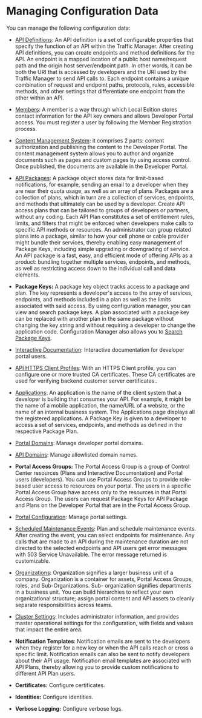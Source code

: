 ﻿---
sidebar_position: 1
---

# Managing Configuration Data

<head>
  <meta name="guidename" content="API Management"/>
  <meta name="context" content="GUID-586bc9a5-05f1-4604-9c62-0ae7afeb1e15"/>
</head>

You can manage the following configuration data: 

- [API Definitions](./Configure_API_defs_and_endpoints/Configuring_api_definitions_and_endpoints.md): An API definition is a set of configurable properties that specify the function of an API within the Traffic Manager. After creating API definitions, you can create endpoints and method definitions for the API. An endpoint is a mapped location of a public host name/request path and the origin host server/endpoint path. In other words, it can be both the URI that is accessed by developers and the URI used by the Traffic Manager to send API calls to. Each endpoint contains a unique combination of request and endpoint paths, protocols, rules, accessible methods, and other settings that differentiate one endpoint from the other within an API.

- [Members](../Manage_configuration_data/Configuring_members.md): A member is a way through which Local Edition stores contact information for the API key owners and allows Developer Portal access. You must register a user by following the Member Registration process. 

- [Content Management System](../Manage_configuration_data/Configure_the_CMS/Configuring_the_content_management_system.md): it comprises 2 parts: content authorization and publishing the content to the Developer Portal. The content management system allows you to author and organize documents such as pages and custom pages by using access control. Once published, the documents are available in the Developer Portal.

- [API Packages](../Manage_configuration_data/Configuring_api_packages_and_plans.md): A package object stores data for limit-based notifications, for example, sending an email to a developer when they are near their quota usage, as well as an array of plans. Packages are a collection of plans, which in turn are a collection of services, endpoints, and methods that ultimately can be used by a developer. Create API access plans that can be tailored to groups of developers or partners, without any coding. Each API Plan constitutes a set of entitlement rules, limits, and filters that might be enforced when developers make calls to specific API methods or resources. An administrator can group related plans into a package, similar to how your cell phone or cable provider might bundle their services, thereby enabling easy management of Package Keys, including simple upgrading or downgrading of service. An API package is a fast, easy, and efficient mode of offering APIs as a product: bundling together multiple services, endpoints, and methods, as well as restricting access down to the individual call and data elements. 

- **Package Keys:** A package key object tracks access to a package and plan. The key represents a developer's access to the array of services, endpoints, and methods included in a plan as well as the limits associated with said access. By using configuration manager, you can view and search package keys. A plan associated with a package key can be replaced with another plan in the same package without changing the key string and without requiring a developer to change the application code. Configuration Manager also allows you to [Search Package Keys](../Manage_configuration_data/Configure_apps_and_package_keys/Searching_package_keys.md). 

- [Interactive Documentation](../Manage_configuration_data/Configuring_interactive_documentation.md): Interactive documentation for developer portal users. 

- [API HTTPS Client Profiles](../Manage_configuration_data/Configuring_api_https_client_profiles.md): With an HTTPS Client profile, you can configure one or more trusted CA certificates. These CA certificates are used for verifying backend customer server certificates.. 

- [Applications](../Manage_configuration_data/Configure_apps_and_package_keys/Configuring_apps_and_package_keys.md): An application is the name of the client system that a developer is building that consumes your API. For example, it might be the name of a mobile application, the name/URL of a website, or the name of an internal business system. The Applications page displays all the registered applications. A Package Key is given to a developer to access a set of services, endpoints, and methods as defined in the respective Package Plan. 

- [Portal Domains](../Manage_configuration_data/Configuring_portal_domains.md): Manage developer portal domains. 

- [API Domains](../Manage_configuration_data/Configuring_api_domains.md): Manage allowlisted domain names. 

- **Portal Access Groups:** The Portal Access Group is a group of Control Center resources (Plans and Interactive Documentation) and Portal users (developers). You can use Portal Access Groups to provide role-based user access to resources on your portal. The users in a specific Portal Access Group have access only to the resources in that Portal Access Group. The users can request Package Keys for API Package and Plans on the Developer Portal that are in the Portal Access Group.

- [Portal Configuration](../Manage_configuration_data/Manage_portal_settings/Managing_portal_settings.md): Manage portal settings. 

- [Scheduled Maintenance Events](../Manage_configuration_data/Managing_scheduled_maintenance_events.md): Plan and schedule maintenance events. After creating the event, you can select endpoints for maintenance. Any calls that are made to an API during the maintenance duration are not directed to the selected endpoints and API users get error messages with 503 Service Unavailable. The error message returned is customizable.

- [Organizations](../Manage_configuration_data/Managing_organizations.md): Organization signifies a larger business unit of a company. Organization is a container for assets, Portal Access Groups, roles, and Sub-Organizations. Sub- organization signifies departments in a business unit. You can build hierarchies to reflect your own organizational structure; assign portal content and API assets to cleanly separate responsibilities across teams. 

- [Cluster Settings](../Manage_configuration_data/Configure_cluster_settings/Configuring_cluster_settings.md): Includes administrator information, and provides master operational settings for the configuration, with fields and values that impact the entire area. 

- **Notification Templates**: Notification emails are sent to the developers when they register for a new key or when the API calls reach or cross a specific limit. Notification emails can also be sent to notify developers about their API usage. Notification email templates are associated with API Plans, thereby allowing you to provide custom notifications to different API Plan users.

- **Certificates:** Configure certificates.

- **Identities:** Configure identities.

- **Verbose Logging:** Configure verbose logs.
